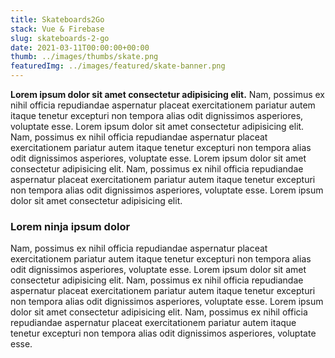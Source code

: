 ```yaml
---
title: Skateboards2Go
stack: Vue & Firebase
slug: skateboards-2-go
date: 2021-03-11T00:00:00+00:00
thumb: ../images/thumbs/skate.png
featuredImg: ../images/featured/skate-banner.png
---
```


**Lorem ipsum dolor sit amet consectetur adipisicing elit.** Nam, possimus ex nihil officia repudiandae aspernatur placeat exercitationem pariatur autem itaque tenetur excepturi non tempora alias odit dignissimos asperiores, voluptate esse. Lorem ipsum dolor sit amet consectetur adipisicing elit. Nam, possimus ex nihil officia repudiandae aspernatur placeat exercitationem pariatur autem itaque tenetur excepturi non tempora alias odit dignissimos asperiores, voluptate esse. Lorem ipsum dolor sit amet consectetur adipisicing elit. Nam, possimus ex nihil officia repudiandae aspernatur placeat exercitationem pariatur autem itaque tenetur excepturi non tempora alias odit dignissimos asperiores, voluptate esse. Lorem ipsum dolor sit amet consectetur adipisicing elit.

### Lorem ninja ipsum dolor

Nam, possimus ex nihil officia repudiandae aspernatur placeat exercitationem pariatur autem itaque tenetur excepturi non tempora alias odit dignissimos asperiores, voluptate esse. Lorem ipsum dolor sit amet consectetur adipisicing elit. Nam, possimus ex nihil officia repudiandae aspernatur placeat exercitationem pariatur autem itaque tenetur excepturi non tempora alias odit dignissimos asperiores, voluptate esse. Lorem ipsum dolor sit amet consectetur adipisicing elit. Nam, possimus ex nihil officia repudiandae aspernatur placeat exercitationem pariatur autem itaque tenetur excepturi non tempora alias odit dignissimos asperiores, voluptate esse.
